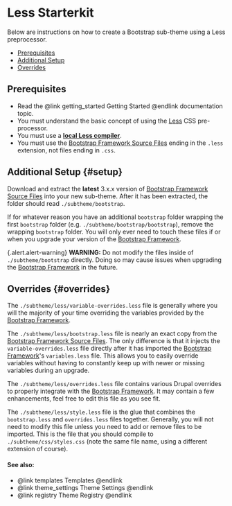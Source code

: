 <!-- @file Instructions for subtheming using the Less Starterkit. -->
<!-- @defgroup subtheme_less -->
<!-- @ingroup subtheme -->
# Less Starterkit

Below are instructions on how to create a Bootstrap sub-theme using a Less
preprocessor.

- [Prerequisites](#prerequisites)
- [Additional Setup](#setup)
- [Overrides](#overrides)

## Prerequisites
- Read the @link getting_started Getting Started @endlink documentation topic.
- You must understand the basic concept of using the [Less] CSS pre-processor.
- You must use a **[local Less compiler](https://www.google.com/search?q=less+compiler)**.
- You must use the [Bootstrap Framework Source Files] ending in the `.less`
  extension, not files ending in `.css`.

## Additional Setup {#setup}
Download and extract the **latest** 3.x.x version of
[Bootstrap Framework Source Files] into your new sub-theme. After it has been
extracted, the folder should read `./subtheme/bootstrap`.

If for whatever reason you have an additional `bootstrap` folder wrapping the
first `bootstrap` folder (e.g. `./subtheme/bootstrap/bootstrap`), remove the
wrapping `bootstrap` folder. You will only ever need to touch these files if
or when you upgrade your version of the [Bootstrap Framework].

{.alert.alert-warning} **WARNING:** Do not modify the files inside of
`./subtheme/bootstrap` directly. Doing so may cause issues when upgrading the
[Bootstrap Framework] in the future.

## Overrides {#overrides}
The `./subtheme/less/variable-overrides.less` file is generally where you will
the majority of your time overriding the variables provided by the [Bootstrap
Framework].

The `./subtheme/less/bootstrap.less` file is nearly an exact copy from the
[Bootstrap Framework Source Files]. The only difference is that it injects the
`variable-overrides.less` file directly after it has imported the [Bootstrap
Framework]'s `variables.less` file. This allows you to easily override variables
without having to constantly keep up with newer or missing variables during an
upgrade.

The `./subtheme/less/overrides.less` file contains various Drupal overrides to
properly integrate with the [Bootstrap Framework]. It may contain a few
enhancements, feel free to edit this file as you see fit.

The `./subtheme/less/style.less` file is the glue that combines the
`bootstrap.less` and `overrides.less` files together. Generally, you will not
need to modify this file unless you need to add or remove files to be imported.
This is the file that you should compile to `./subtheme/css/styles.css` (note
the same file name, using a different extension of course).

#### See also:
- @link templates Templates @endlink
- @link theme_settings Theme Settings @endlink
- @link registry Theme Registry @endlink

[Bootstrap Framework]: http://getbootstrap.com
[Bootstrap Framework Source Files]: https://github.com/twbs/bootstrap/releases
[Less]: http://lesscss.org
